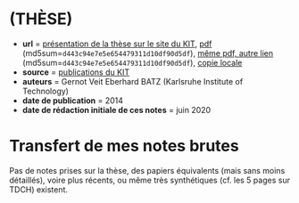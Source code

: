 # (THÈSE) 

- **url** = [présentation de la thèse sur le site du KIT](https://publikationen.bibliothek.kit.edu/1000047759), [pdf](https://publikationen.bibliothek.kit.edu/1000047759/3569195) (md5sum=`d443c94e7e5e654479311d10df90d5df`), [même pdf, autre lien](https://d-nb.info/1072464543/34) (md5sum=`d443c94e7e5e654479311d10df90d5df`), [copie locale](./LOCALCOPIES/Batz_Gernot_Veit_Eberhard.pdf)
- **source** = [publications du KIT](https://www.bibliothek.kit.edu/kitopen.php)
- **auteurs** = Gernot Veit Eberhard BATZ (Karlsruhe Institute of Technology)
- **date de publication** = 2014
- **date de rédaction initiale de ces notes** = juin 2020

# Transfert de mes notes brutes

Pas de notes prises sur la thèse, des papiers équivalents (mais sans moins détaillés), voire plus récents, ou même très synthétiques (cf. les 5 pages sur TDCH) existent.

